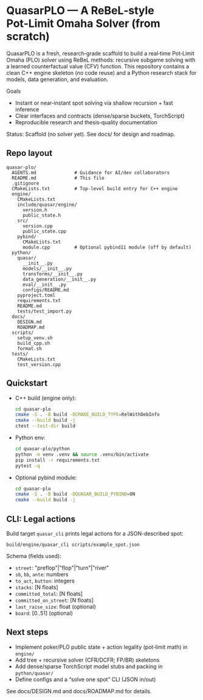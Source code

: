 # QuasarPLO — A ReBeL‑style Pot‑Limit Omaha Solver (from scratch)

QuasarPLO is a fresh, research‑grade scaffold to build a real‑time Pot‑Limit Omaha (PLO) solver using ReBeL methods: recursive subgame solving with a learned counterfactual value (CFV) function. This repository contains a clean C++ engine skeleton (no code reuse) and a Python research stack for models, data generation, and evaluation.

Goals
- Instant or near‑instant spot solving via shallow recursion + fast inference
- Clear interfaces and contracts (dense/sparse buckets, TorchScript)
- Reproducible research and thesis‑quality documentation

Status: Scaffold (no solver yet). See docs/ for design and roadmap.

## Repo layout

```
quasar-plo/
  AGENTS.md              # Guidance for AI/dev collaborators
  README.md              # This file
  .gitignore
  CMakeLists.txt         # Top-level build entry for C++ engine
  engine/
    CMakeLists.txt
    include/quasar/engine/
      version.h
      public_state.h
    src/
      version.cpp
      public_state.cpp
    pybind/
      CMakeLists.txt
      module.cpp         # Optional pybind11 module (off by default)
  python/
    quasar/
      __init__.py
      models/__init__.py
      transforms/__init__.py
      data_generation/__init__.py
      eval/__init__.py
      configs/README.md
    pyproject.toml
    requirements.txt
    README.md
    tests/test_import.py
  docs/
    DESIGN.md
    ROADMAP.md
  scripts/
    setup_venv.sh
    build_cpp.sh
    format.sh
  tests/
    CMakeLists.txt
    test_version.cpp
```

## Quickstart

- C++ build (engine only):
  ```bash
  cd quasar-plo
  cmake -S . -B build -DCMAKE_BUILD_TYPE=RelWithDebInfo
  cmake --build build -j
  ctest --test-dir build
  ```

- Python env:
  ```bash
  cd quasar-plo/python
  python -m venv .venv && source .venv/bin/activate
  pip install -r requirements.txt
  pytest -q
  ```

- Optional pybind module:
  ```bash
  cd quasar-plo
  cmake -S . -B build -DQUASAR_BUILD_PYBIND=ON
  cmake --build build -j
  ```

## CLI: Legal actions

Build target `quasar_cli` prints legal actions for a JSON-described spot:

```
build/engine/quasar_cli scripts/example_spot.json
```

Schema (fields used):
- `street`: "preflop"|"flop"|"turn"|"river"
- `sb`, `bb`, `ante`: numbers
- `to_act`, `button`: integers
- `stacks`: [N floats]
- `committed_total`: [N floats]
- `committed_on_street`: [N floats]
- `last_raise_size`: float (optional)
- `board`: [0..51] (optional)

## Next steps
- Implement poker/PLO public state + action legality (pot‑limit math) in `engine/`
- Add tree + recursive solver (CFR/DCFR; FP/BR) skeletons
- Add dense/sparse TorchScript model stubs and packing in `python/quasar/`
- Define configs and a “solve one spot” CLI (JSON in/out)

See docs/DESIGN.md and docs/ROADMAP.md for details.
